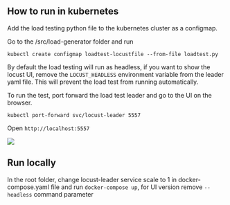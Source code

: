 ## How to run in kubernetes

Add the load testing python file to the kubernetes cluster as a configmap.

Go to the /src/load-generator folder and run

```kubectl create configmap loadtest-locustfile --from-file loadtest.py```

By default the load testing will run as headless, if you want to show the locust UI, remove the ```LOCUST_HEADLESS``` environment variable from the leader yaml file. This will prevent the load test from running automatically.

To run the test, port forward the load test leader and go to the UI on the browser.

```kubectl port-forward svc/locust-leader 5557``` 

Open ```http://localhost:5557```


<img src="../../resources/locust.png"></img>


## Run locally

In the root folder, change locust-leader service scale to 1 in docker-compose.yaml file and run ```docker-compose up```, for UI version remove ````--headless```` command parameter